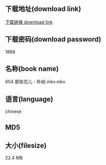 ## 下载地址(download link)
[下载链接 download link](https://voluble-croquembouche-d321dc.netlify.app/?s=604+%E9%82%A3%E4%BA%9B%E8%8A%B1%E5%84%BF+-+%E6%9C%B4%E6%A0%91.mkv)

## 下载密码(download password)
1866

## 名称(book name)
604 那些花儿 - 朴树.mkv.mkv

## 语言(language)
chinese

## MD5


## 大小(filesize)
22.4 MB
